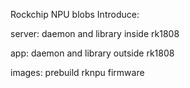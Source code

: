 

Rockchip NPU blobs Introduce:


server: daemon and library inside rk1808

app: daemon and library outside rk1808


images: prebuild rknpu firmware

